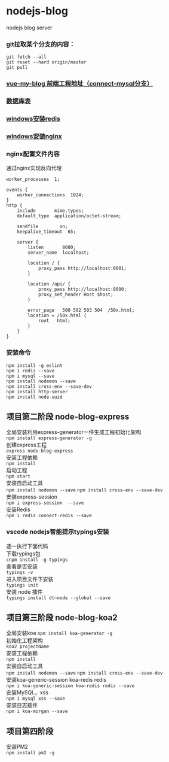 # nodejs-blog
nodejs blog server

### git拉取某个分支的内容：
```text
git fetch --all
git reset --hard origin/master
git pull
```

### [vue-my-blog 前端工程地址（connect-mysql分支）](https://github.com/szjzszjz/vue-my-blog/tree/connect-mysql)
### [数据库表](https://github.com/szjzszjz/node-blog-1/blob/connect-mysql/static/node-blog.sql)

### [windows安装redis](http://note.youdao.com/noteshare?id=decd9cc0d507394d4d74808815003005&sub=65FFE0136F2849E8ADEF67094FA7CDFF)
### [windows安装nginx](http://note.youdao.com/noteshare?id=8d98c01d2b7aac1dae9f7846c29b85c8&sub=7BB65C7DB0D843279BC3E251EF352913)

### nginx配置文件内容
通过nginx实现反向代理
```text
worker_processes  1;

events {
    worker_connections  1024;
}
http {
    include       mime.types;
    default_type  application/octet-stream;

    sendfile        on;
    keepalive_timeout  65;

    server {
        listen       8080;
        server_name  localhost;

		location / {
			proxy_pass http://localhost:8001;
		}
		
		location /api/ {
			proxy_pass http://localhost:8000;
			proxy_set_header Host $host;
		}
		
        error_page   500 502 503 504  /50x.html;
        location = /50x.html {
            root   html;
        }
    }
}
```
### 安装命令 
```text
npm install -g eslint
npm i redis --save
npm i mysql --save
npm install nodemon --save
npm install cross-env --save-dev
npm install http-server
npm install node-uuid

```

## 项目第二阶段 node-blog-express  
全局安装利用express-generator一件生成工程初始化架构  
`npm install express-generator -g`  
创建express工程   
`express node-blog-express`  
安装工程依赖  
`npm install`  
启动工程  
`npm start`  
安装自启动工具  
`npm install nodemon --save`
`npm install cross-env --save-dev`  
安装express-session  
`npm i express-session  --save`  
安装Redis  
`npm i redis connect-redis --save`  

### vscode nodejs智能提示typings安装
逐一执行下面代码  
下载rypings包  
`cnpm install -g typings`  
查看是否安装  
`typings -v `  
进入项目文件下安装  
`typings init`  
安装 node 插件  
`typings install dt~node --global --save`  

## 项目第三阶段 node-blog-koa2  
全局安装koa
`npm install koa-generator -g`  
初始化工程架构    
`koa2 projectName`  
安装工程依赖  
`npm install`  
安装自启动工具  
`npm install nodemon --save`
`npm install cross-env --save-dev`  
安装koa-generic-session koa-redis redis  
`npm i koa-generic-session koa-redis redis --save`  
安装MySQL，xss  
`npm i mysql xss --save`  
安装日志插件  
`npm i koa-morgan --save`  

## 项目第四阶段  
安装PM2  
`npm install pm2 -g`


